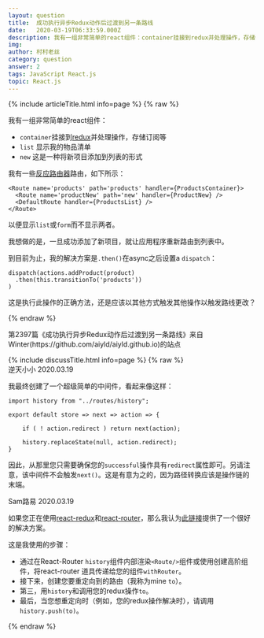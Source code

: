 ```yaml
---
layout: question
title:  成功执行异步Redux动作后过渡到另一条路线
date:   2020-03-19T06:33:59.000Z
description: 我有一组非常简单的react组件：container挂接到redux并处理操作，存储订阅等list 显示我的物品清单new 这是一种将新项目添加...
img: 
author: 村村老丝
category: question
answer: 2
tags: JavaScript React.js
topic: React.js
---
```

<div class="article-root">
  <div class="article">
    {% include articleTitle.html info=page %}
    {% raw %}
    <div class="article-content"><p><font style="vertical-align: inherit;"><font style="vertical-align: inherit;">我有一组非常简单的react组件：</font></font></p>

<ul>
<li><code>container</code><font style="vertical-align: inherit;"><font style="vertical-align: inherit;">挂接到</font></font><a href="http://rackt.github.io/redux/" rel="noreferrer"><font style="vertical-align: inherit;"><font style="vertical-align: inherit;">redux</font></font></a><font style="vertical-align: inherit;"><font style="vertical-align: inherit;">并处理操作，存储订阅等</font></font></li>
<li><code>list</code><font style="vertical-align: inherit;"><font style="vertical-align: inherit;"> 显示我的物品清单</font></font></li>
<li><code>new</code><font style="vertical-align: inherit;"><font style="vertical-align: inherit;"> 这是一种将新项目添加到列表的形式</font></font></li>
</ul>

<p><font style="vertical-align: inherit;"><font style="vertical-align: inherit;">我有一些</font></font><a href="https://github.com/rackt/react-router" rel="noreferrer"><font style="vertical-align: inherit;"><font style="vertical-align: inherit;">反应路由器</font></font></a><font style="vertical-align: inherit;"><font style="vertical-align: inherit;">路由，如下所示：</font></font></p>

<pre><code>&lt;Route name='products' path='products' handler={ProductsContainer}&gt;<font></font>
  &lt;Route name='productNew' path='new' handler={ProductNew} /&gt;<font></font>
  &lt;DefaultRoute handler={ProductsList} /&gt;<font></font>
&lt;/Route&gt;<font></font>
</code></pre>

<p><font style="vertical-align: inherit;"><font style="vertical-align: inherit;">以便显示</font></font><code>list</code><font style="vertical-align: inherit;"><font style="vertical-align: inherit;">或</font></font><code>form</code><font style="vertical-align: inherit;"><font style="vertical-align: inherit;">而不显示两者。</font></font></p>

<p><font style="vertical-align: inherit;"><font style="vertical-align: inherit;">我想做的是，一旦成功添加了新项目，就让应用程序重新路由到列表中。 </font></font></p>

<p><font style="vertical-align: inherit;"><font style="vertical-align: inherit;">到目前为止，我的解决方案是</font></font><code>.then()</code><font style="vertical-align: inherit;"><font style="vertical-align: inherit;">在async之后设置</font><font style="vertical-align: inherit;">a </font></font><code>dispatch</code><font style="vertical-align: inherit;"><font style="vertical-align: inherit;">：</font></font></p>

<pre><code>dispatch(actions.addProduct(product)<font></font>
  .then(this.transitionTo('products'))<font></font>
)<font></font>
</code></pre>

<p><font style="vertical-align: inherit;"><font style="vertical-align: inherit;">这是执行此操作的正确方法，还是应该以其他方式触发其他操作以触发路线更改？</font></font></p></div>
    {% endraw %}
  </div>
  <p class="winter_mark">第2397篇《成功执行异步Redux动作后过渡到另一条路线》来自Winter(https://github.com/aiyld/aiyld.github.io)的站点</p>
  <div class="discuss-wrapper">
    {% include discussTitle.html info=page %}
    {% raw %}
    <div class="discuss-item">
        <div class="discuss-parent">
          <div class="discuss-meta">
            <span class="discuss-user">逆天小小</span>
            <span class="discuss-time">2020.03.19</span>
          </div>
          <div class="discuss-comment"><p><font style="vertical-align: inherit;"><font style="vertical-align: inherit;">我最终创建了一个超级简单的中间件，看起来像这样：</font></font></p>

<pre><code>import history from "../routes/history";<font></font>
<font></font>
export default store =&gt; next =&gt; action =&gt; {<font></font>
<font></font>
    if ( ! action.redirect ) return next(action);<font></font>
<font></font>
    history.replaceState(null, action.redirect);<font></font>
}<font></font>
</code></pre>

<p><font style="vertical-align: inherit;"><font style="vertical-align: inherit;">因此，从那里您只需要确保您的</font></font><code>successful</code><font style="vertical-align: inherit;"><font style="vertical-align: inherit;">操作具有</font></font><code>redirect</code><font style="vertical-align: inherit;"><font style="vertical-align: inherit;">属性即可。</font><font style="vertical-align: inherit;">另请注意，该中间件不会触发</font></font><code>next()</code><font style="vertical-align: inherit;"><font style="vertical-align: inherit;">。</font><font style="vertical-align: inherit;">这是有意为之的，因为路径转换应该是操作链的末端。</font></font></p></div>
        </div></div><div class="discuss-item">
        <div class="discuss-parent">
          <div class="discuss-meta">
            <span class="discuss-user">Sam路易</span>
            <span class="discuss-time">2020.03.19</span>
          </div>
          <div class="discuss-comment"><p><font style="vertical-align: inherit;"><font style="vertical-align: inherit;">如果您正在使用</font></font><a href="https://github.com/reduxjs/react-redux" rel="nofollow noreferrer"><font style="vertical-align: inherit;"><font style="vertical-align: inherit;">react-redux</font></font></a><font style="vertical-align: inherit;"><font style="vertical-align: inherit;">和</font></font><a href="https://github.com/ReactTraining/react-router" rel="nofollow noreferrer"><font style="vertical-align: inherit;"><font style="vertical-align: inherit;">react-router</font></font></a><font style="vertical-align: inherit;"><font style="vertical-align: inherit;">，那么我认为</font></font><a href="https://serverless-stack.com/chapters/redirect-on-login-and-logout.html" rel="nofollow noreferrer"><font style="vertical-align: inherit;"><font style="vertical-align: inherit;">此链接</font></font></a><font style="vertical-align: inherit;"><font style="vertical-align: inherit;">提供了一个很好的解决方案。</font></font></p>

<p><font style="vertical-align: inherit;"><font style="vertical-align: inherit;">这是我使用的步骤：</font></font></p>

<ul>
<li><font style="vertical-align: inherit;"><font style="vertical-align: inherit;">通过在React-Router </font></font><code>history</code><font style="vertical-align: inherit;"><font style="vertical-align: inherit;">组件内部渲染</font></font><code>&lt;Route/&gt;</code><font style="vertical-align: inherit;"><font style="vertical-align: inherit;">组件或使用创建高阶组件</font><font style="vertical-align: inherit;">，将react-router </font><font style="vertical-align: inherit;">道具传递给您的组件</font></font><code>withRouter</code><font style="vertical-align: inherit;"><font style="vertical-align: inherit;">。</font></font></li>
<li><font style="vertical-align: inherit;"><font style="vertical-align: inherit;">接下来，创建您要重定向到的路由（我称为mine </font></font><code>to</code><font style="vertical-align: inherit;"><font style="vertical-align: inherit;">）。</font></font></li>
<li><font style="vertical-align: inherit;"><font style="vertical-align: inherit;">第三，用</font></font><code>history</code><font style="vertical-align: inherit;"><font style="vertical-align: inherit;">和</font><font style="vertical-align: inherit;">调用您的redux操作</font></font><code>to</code><font style="vertical-align: inherit;"><font style="vertical-align: inherit;">。</font></font></li>
<li><font style="vertical-align: inherit;"><font style="vertical-align: inherit;">最后，当您想重定向时（例如，您的redux操作解决时），请调用</font></font><code>history.push(to)</code><font style="vertical-align: inherit;"><font style="vertical-align: inherit;">。</font></font></li>
</ul></div>
        </div></div>
    {% endraw %}
  </div>
<div>
